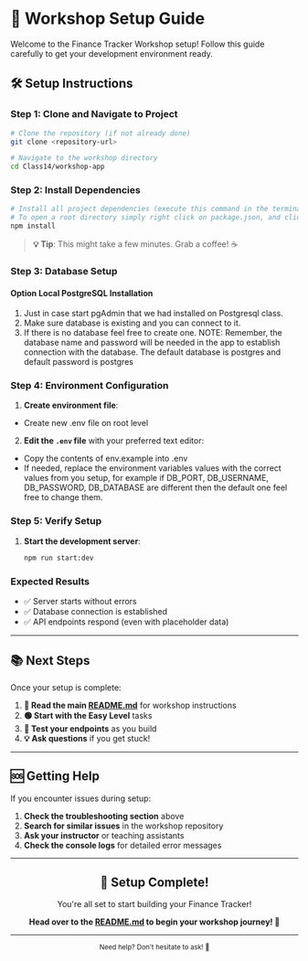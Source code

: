 # 🚀 Workshop Setup Guide

Welcome to the Finance Tracker Workshop setup! Follow this guide carefully to get your development environment ready.

## 🛠️ Setup Instructions

### Step 1: Clone and Navigate to Project

```bash
# Clone the repository (if not already done)
git clone <repository-url>

# Navigate to the workshop directory
cd Class14/workshop-app
```

### Step 2: Install Dependencies

```bash
# Install all project dependencies (execute this command in the terminal opened on root directory)
# To open a root directory simply right click on package.json, and click 'Open in Integrated terminal'. Since package.json is on root level always, the terminal will be opened on root directory.
npm install

```

> **💡 Tip**: This might take a few minutes. Grab a coffee! ☕

### Step 3: Database Setup

#### Option Local PostgreSQL Installation

1. Just in case start pgAdmin that we had installed on Postgresql class.
2. Make sure database is existing and you can connect to it.
3. If there is no database feel free to create one.
   NOTE: Remember, the database name and password will be needed in the app to establish connection
   with the database. The default database is postgres and default password is postgres

### Step 4: Environment Configuration

1. **Create environment file**:

- Create new .env file on root level

2. **Edit the `.env` file** with your preferred text editor:

- Copy the contents of env.example into .env
- If needed, replace the environment variables values with the correct values from you setup,
  for example if DB_PORT, DB_USERNAME, DB_PASSWORD, DB_DATABASE are different then the default one feel free to change them.

### Step 5: Verify Setup

1. **Start the development server**:

   ```bash
   npm run start:dev
   ```

### Expected Results

- ✅ Server starts without errors
- ✅ Database connection is established
- ✅ API endpoints respond (even with placeholder data)

---

## 📚 Next Steps

Once your setup is complete:

1. **📖 Read the main [README.md](./README.md)** for workshop instructions
2. **🟢 Start with the Easy Level** tasks
3. **🧪 Test your endpoints** as you build
4. **💡 Ask questions** if you get stuck!

---

## 🆘 Getting Help

If you encounter issues during setup:

1. **Check the troubleshooting section** above
2. **Search for similar issues** in the workshop repository
3. **Ask your instructor** or teaching assistants
4. **Check the console logs** for detailed error messages

---

<div align="center">
  <h2>🎉 Setup Complete!</h2>
  <p>You're all set to start building your Finance Tracker!</p>
  <p><strong>Head over to the <a href="./README.md">README.md</a> to begin your workshop journey! 🚀</strong></p>
</div>

---

<div align="center">
  <sub>Need help? Don't hesitate to ask! 💬</sub>
</div>
